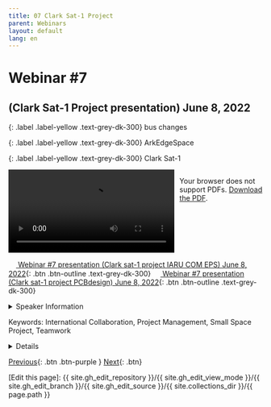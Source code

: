 ```yaml
---
title: 07 Clark Sat-1 Project 
parent: Webinars
layout: default
lang: en
---
```


# Webinar #7
## (Clark Sat-1 Project presentation) June 8, 2022

{: .label .label-yellow .text-grey-dk-300}
bus changes

{: .label .label-yellow .text-grey-dk-300}
ArkEdgeSpace

{: .label .label-yellow .text-grey-dk-300}
Clark Sat-1

<div style="display: flex; gap: 10px; align-items: flex-start;">
  <!-- Video Section -->
  <div style="flex: 2; max-width: 66%;">
    <video controls width="100%" height="auto">
      <source src="https://birds-project.com/open-source/video/birds_bus_opensource_webinar_7.mp4" type="video/mp4">
      Your browser does not support the video tag.
    </video>
  </div>

  <!-- Chat Section -->
  <div style="flex: 1; max-width: 33%;">
    <object 
      data="https://birds-project.com/open-source/pdf/BIRDS_BUS_Opensource_2022_06_08_chat.pdf" 
      type="application/pdf" 
      width="100%" 
      height="275px">
      <p>Your browser does not support PDFs. <a href="https://birds-project.com/open-source/pdf/BIRDS_BUS_Opensource_2022_06_08_chat.pdf">Download the PDF</a>.</p>
    </object>
  </div>
</div>


<!-- Download Presentation -->
[<img src="https://raw.githubusercontent.com/FortAwesome/Font-Awesome/6.x/svgs/regular/circle-down.svg" width="15" height="15"> Webinar #7 presentation (Clark sat-1 project IARU COM EPS) June 8, 2022](https://birds-project.com/open-source/pdf/220608_Clark_sat-1_project_presentation_IARU_COM_EPS_revB.pdf){: .btn .btn-outline .text-grey-dk-300}
[<img src="https://raw.githubusercontent.com/FortAwesome/Font-Awesome/6.x/svgs/regular/circle-down.svg" width="15" height="15"> Webinar #7 presentation (Clark sat-1 project PCBdesign) June 8, 2022](https://birds-project.com/open-source/pdf/220608_Clark_sat-1_project_PCBdesign.pdf){: .btn .btn-outline .text-grey-dk-300}


<details markdown="block">
<summary>Speaker Information</summary>
1. Masanobu Tsuji from ArkEdgeSpace 

2. Kent Nakazawa from ArkEdgeSpace 
</details>

Keywords: International Collaboration, Project Management, Small Space Project, Teamwork

<details markdown="block">
<summary>Details</summary>
* **Masanobu Tsuji** talked about the changes from BIRDS to the Clark Sat-1 project in his presentation titled "Outline of Clark Sat-1 and changed from BIRDS original design".

* **Kent Nakazawa** discussed the hardware PCB changes from BIRDS to the Clark Sat-1 project.
</details>

[Previous]({{site.url}}//resources/webinars/webinar-06){: .btn .btn-purple }
[Next]({{site.url}}/resources/webinars/webinar-08/){: .btn}


[Edit this page]:  {{ site.gh_edit_repository }}/{{ site.gh_edit_view_mode }}/{{ site.gh_edit_branch }}/{{ site.gh_edit_source }}/{{ site.collections_dir }}/{{ page.path }}